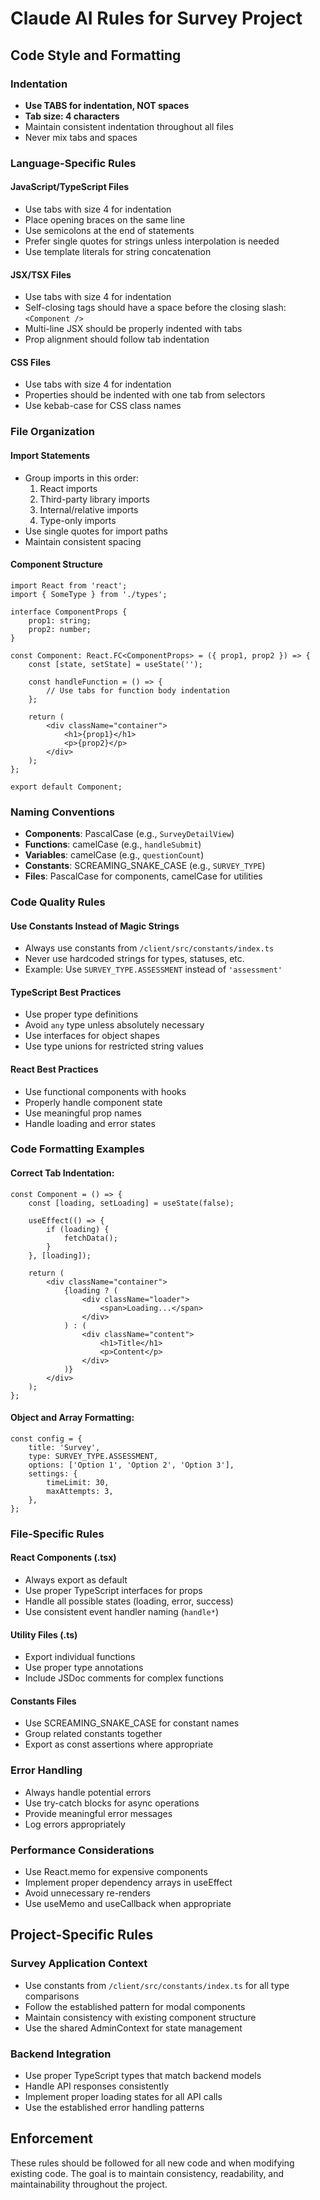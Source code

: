 # Claude AI Rules for Survey Project

## Code Style and Formatting

### Indentation

- **Use TABS for indentation, NOT spaces**
- **Tab size: 4 characters**
- Maintain consistent indentation throughout all files
- Never mix tabs and spaces

### Language-Specific Rules

#### JavaScript/TypeScript Files

- Use tabs with size 4 for indentation
- Place opening braces on the same line
- Use semicolons at the end of statements
- Prefer single quotes for strings unless interpolation is needed
- Use template literals for string concatenation

#### JSX/TSX Files

- Use tabs with size 4 for indentation
- Self-closing tags should have a space before the closing slash: `<Component />`
- Multi-line JSX should be properly indented with tabs
- Prop alignment should follow tab indentation

#### CSS Files

- Use tabs with size 4 for indentation
- Properties should be indented with one tab from selectors
- Use kebab-case for CSS class names

### File Organization

#### Import Statements

- Group imports in this order:
    1. React imports
    2. Third-party library imports
    3. Internal/relative imports
    4. Type-only imports
- Use single quotes for import paths
- Maintain consistent spacing

#### Component Structure

```tsx
import React from 'react';
import { SomeType } from './types';

interface ComponentProps {
	prop1: string;
	prop2: number;
}

const Component: React.FC<ComponentProps> = ({ prop1, prop2 }) => {
	const [state, setState] = useState('');

	const handleFunction = () => {
		// Use tabs for function body indentation
	};

	return (
		<div className="container">
			<h1>{prop1}</h1>
			<p>{prop2}</p>
		</div>
	);
};

export default Component;
```

### Naming Conventions

- **Components**: PascalCase (e.g., `SurveyDetailView`)
- **Functions**: camelCase (e.g., `handleSubmit`)
- **Variables**: camelCase (e.g., `questionCount`)
- **Constants**: SCREAMING_SNAKE_CASE (e.g., `SURVEY_TYPE`)
- **Files**: PascalCase for components, camelCase for utilities

### Code Quality Rules

#### Use Constants Instead of Magic Strings

- Always use constants from `/client/src/constants/index.ts`
- Never use hardcoded strings for types, statuses, etc.
- Example: Use `SURVEY_TYPE.ASSESSMENT` instead of `'assessment'`

#### TypeScript Best Practices

- Use proper type definitions
- Avoid `any` type unless absolutely necessary
- Use interfaces for object shapes
- Use type unions for restricted string values

#### React Best Practices

- Use functional components with hooks
- Properly handle component state
- Use meaningful prop names
- Handle loading and error states

### Code Formatting Examples

#### Correct Tab Indentation:

```tsx
const Component = () => {
	const [loading, setLoading] = useState(false);

	useEffect(() => {
		if (loading) {
			fetchData();
		}
	}, [loading]);

	return (
		<div className="container">
			{loading ? (
				<div className="loader">
					<span>Loading...</span>
				</div>
			) : (
				<div className="content">
					<h1>Title</h1>
					<p>Content</p>
				</div>
			)}
		</div>
	);
};
```

#### Object and Array Formatting:

```tsx
const config = {
	title: 'Survey',
	type: SURVEY_TYPE.ASSESSMENT,
	options: ['Option 1', 'Option 2', 'Option 3'],
	settings: {
		timeLimit: 30,
		maxAttempts: 3,
	},
};
```

### File-Specific Rules

#### React Components (.tsx)

- Always export as default
- Use proper TypeScript interfaces for props
- Handle all possible states (loading, error, success)
- Use consistent event handler naming (`handle*`)

#### Utility Files (.ts)

- Export individual functions
- Use proper type annotations
- Include JSDoc comments for complex functions

#### Constants Files

- Use SCREAMING_SNAKE_CASE for constant names
- Group related constants together
- Export as const assertions where appropriate

### Error Handling

- Always handle potential errors
- Use try-catch blocks for async operations
- Provide meaningful error messages
- Log errors appropriately

### Performance Considerations

- Use React.memo for expensive components
- Implement proper dependency arrays in useEffect
- Avoid unnecessary re-renders
- Use useMemo and useCallback when appropriate

## Project-Specific Rules

### Survey Application Context

- Use constants from `/client/src/constants/index.ts` for all type comparisons
- Follow the established pattern for modal components
- Maintain consistency with existing component structure
- Use the shared AdminContext for state management

### Backend Integration

- Use proper TypeScript types that match backend models
- Handle API responses consistently
- Implement proper loading states for all API calls
- Use the established error handling patterns

## Enforcement

These rules should be followed for all new code and when modifying existing code. The goal is to maintain consistency, readability, and maintainability throughout the project.
